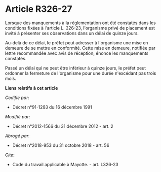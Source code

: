 # Article R326-27

Lorsque des manquements à la réglementation ont été constatés dans les conditions fixées à l'article L. 326-23, l'organisme
privé de placement est invité à présenter ses observations dans un délai de quinze jours. 

Au-delà de ce délai, le préfet peut adresser à l'organisme une mise en demeure de se mettre en conformité. Cette mise en
demeure, notifiée par lettre recommandée avec avis de réception, énonce les manquements constatés. 

Passé un délai qui ne peut être inférieur à quinze jours, le préfet peut ordonner la fermeture de l'organisme pour une durée
n'excédant pas trois mois.

**Liens relatifs à cet article**

_Codifié par_:

  - Décret n°91-1263 du 16 décembre 1991

_Modifié par_:

  - Décret n°2012-1566 du 31 décembre 2012 - art. 2

_Abrogé par_:

  - Décret n°2018-953 du 31 octobre 2018 - art. 56

_Cite_:

  - Code du travail applicable à Mayotte. - art. L326-23
